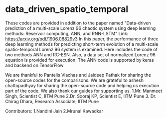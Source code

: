 # data_driven_spatio_temporal
These codes are provided in addition to the paper named "Data-driven prediction of a multi-scale Lorenz 96 chaotic system using deep learning methods: Reservoir computing, ANN, and RNN-LSTM" 
Link: https://arxiv.org/pdf/1906.08829v3
In this paper, the performance of three deep learning methods for predicting short-term evolution of a multi-scale spatio-temporal Lorenz 96 system is examined. 
Here includes the code of two methods ANN and RC-ESN. Also, a data set of normalized Lorenz 96 equation is provided for execution. The ANN code is supported by keras and backend on TensorFlow

We are thankful to Pantelis Vlachas and Jaideep Pathak for sharing the open-source codes for the comparisons. We are grateful to ashesh chattopadhyay for sharing the open-source code and helping us execution part of the code.
We also thank our guides for supporting us.
1.Mr. Manmeet Singh, Scientist C, IITM Pune
2.Dr. Sooraj KP, Scientist E, IITM Pune
3. Dr. Chirag Dhara, Research Associate, IITM Pune
 
Contributors:
1.Nandini Jain
2.Mrunal Kawadkar

